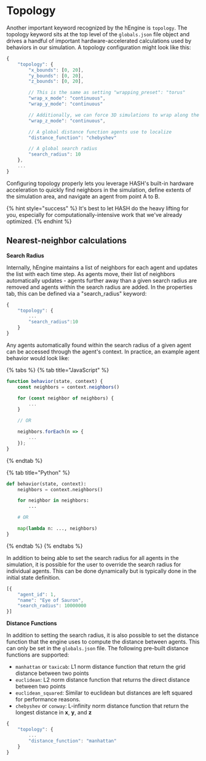 # Topology

Another important keyword recognized by the hEngine is `topology`. The topology keyword sits at the top level of the `globals.json` file object and drives a handful of important hardware-accelerated calculations used by behaviors in our simulation. A topology configuration might look like this:

```javascript
{
    "topology": {
        "x_bounds": [0, 20],
        "y_bounds": [0, 20],
        "z_bounds": [0, 20],

        // This is the same as setting "wrapping_preset": "torus"
        "wrap_x_mode": "continuous",
        "wrap_y_mode": "continuous"

        // Additionally, we can force 3D simulations to wrap along the Z axis
        "wrap_z_mode": "continuous",

        // A global distance function agents use to localize
        "distance_function": "chebyshev"

        // A global search radius
        "search_radius": 10
    },
    ...
}
```

Configuring topology properly lets you leverage HASH's built-in hardware acceleration to quickly find neighbors in the simulation, define extents of the simulation area, and navigate an agent from point A to B.

{% hint style="success" %}
It's best to let HASH do the heavy lifting for you, especially for computationally-intensive work that we've already optimized.
{% endhint %}

## Nearest-neighbor calculations

**Search Radius**

Internally, hEngine maintains a list of neighbors for each agent and updates the list with each time step. As agents move, their list of neighbors automatically updates - agents further away than a given search radius are removed and agents within the search radius are added. In the properties tab, this can be defined via a "search\_radius" keyword:

```javascript
{
    "topology": {
        ...
        "search_radius":10
    }
}
```

Any agents automatically found within the search radius of a given agent can be accessed through the agent's context. In practice, an example agent behavior would look like:

{% tabs %}
{% tab title="JavaScript" %}
```javascript
function behavior(state, context) {
    const neighbors = context.neighbors()

    for (const neighbor of neighbors) {
        ...
    }

    // OR

    neighbors.forEach(n => {
        ...
    });
}
```
{% endtab %}

{% tab title="Python" %}
```python
def behavior(state, context):
    neighbors = context.neighbors()

    for neighbor in neighbors:
        ...

    # OR

    map(lambda n: ..., neighbors)
}
```
{% endtab %}
{% endtabs %}

In addition to being able to set the search radius for all agents in the simulation, it is possible for the user to override the search radius for individual agents. This can be done dynamically but is typically done in the initial state definition.

```javascript
[{
    "agent_id": 1,
    "name": "Eye of Sauron",
    "search_radius": 10000000
}]
```

**Distance Functions**

In addition to setting the search radius, it is also possible to set the distance function that the engine uses to compute the distance between agents. This can only be set in the `globals.json` file. The following pre-built distance functions are supported:

* `manhattan` or `taxicab`: L1 norm distance function that return the grid distance between two points
* `euclidean`: L2 norm distance function that returns the direct distance between two points 
* `euclidean_squared`: Similar to euclidean but distances are left squared for performance reasons. 
* `chebyshev` or `conway`: L-infinity norm distance function that return the longest distance in **x**, **y**, and **z**

```javascript
{
    "topology": {
        ...
        "distance_function": "manhattan"
    }
}
```

